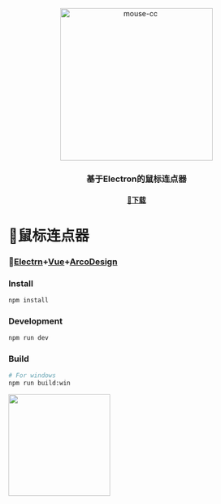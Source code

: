 <p align="center">
  <img src="https://assets.4everland.store/mouse-cc/icon.svg" width="300" height="300" alt="mouse-cc">
  <br/>
</p>
<h3 align="center">基于Electron的鼠标连点器
</h3>
<h4 align="center">
  <a href="https://github.com/ding-jc/mouse-cc/releases">🍕下载</a>
</h4>

# 🍭鼠标连点器

### 🧱[Electrn](https://www.electronjs.org/)+[Vue](https://cn.vuejs.org/)+[ArcoDesign](https://arco.design/)

### Install

```bash
npm install
```

### Development

```bash
npm run dev
```

### Build

```bash
# For windows
npm run build:win
```

<image width="200" src="https://assets.4everland.store/mouse-cc/example.jpg" />
